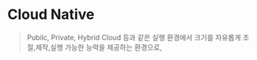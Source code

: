 Cloud Native
===
> Pubilc, Private, Hybrid Cloud 등과 같은 실행 환경에서 크기를 자유롭게 조절,제작,실행 가능한 능력을 제공하는 환경으로,
> 